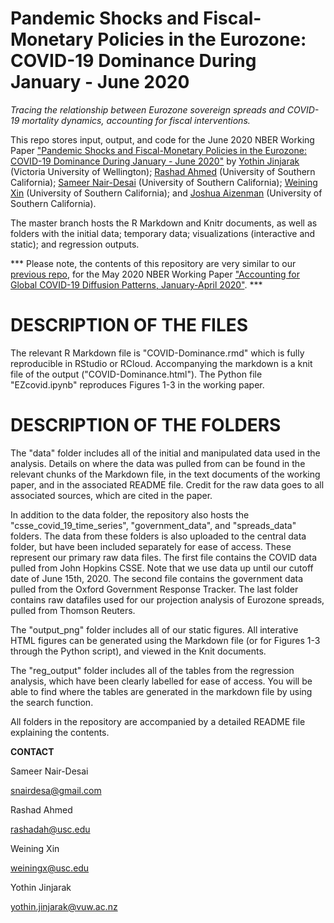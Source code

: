 # Pandemic Shocks and Fiscal-Monetary Policies in the Eurozone: COVID-19 Dominance During January - June 2020

*Tracing the relationship between Eurozone sovereign spreads and COVID-19 mortality dynamics, accounting for fiscal interventions.*

This repo stores input, output, and code for the June 2020 NBER Working Paper ["Pandemic Shocks and Fiscal-Monetary Policies in the Eurozone: COVID-19 Dominance During January - June 2020"](https://www.nber.org/papers/w27451) by [Yothin Jinjarak](https://www.wgtn.ac.nz/sef/about/staff/yothin-jinjarak) (Victoria University of Wellington); [Rashad Ahmed](https://www.nber.org/people/rashad_ahmed) (University of Southern California); [Sameer Nair-Desai](https://www.nber.org/people/sameer_nair-desai) (University of Southern California); [Weining Xin](https://www.weiningx.com/) (University of Southern California); and [Joshua Aizenman](https://dornsife.usc.edu/cf/econ/econ_faculty_display.cfm?Person_ID=1043595) (University of Southern California).

The master branch hosts the R Markdown and Knitr documents, as well as folders with the initial data; temporary data; visualizations (interactive and static); and regression outputs.

*** Please note, the contents of this repository are very similar to our [previous repo](https://github.com/snairdesai/COVID-19), for the May 2020 NBER Working Paper ["Accounting for Global COVID-19 Diffusion Patterns, January-April 2020"](https://www.nber.org/papers/w27185). ***

# DESCRIPTION OF THE FILES

The relevant R Markdown file is "COVID-Dominance.rmd" which is fully reproducible in RStudio or RCloud. Accompanying the markdown is a knit file of the output ("COVID-Dominance.html"). The Python file "EZcovid.ipynb" reproduces Figures 1-3 in the working paper.

# DESCRIPTION OF THE FOLDERS

The "data" folder includes all of the initial and manipulated data used in the analysis. Details on where the data was pulled from can be found in the relevant chunks of the Markdown file, in the text documents of the working paper, and in the associated README file. Credit for the raw data goes to all associated sources, which are cited in the paper.

In addition to the data folder, the repository also hosts the "csse_covid_19_time_series", "government_data", and "spreads_data" folders. The data from these folders is also uploaded to the central data folder, but have been included separately for ease of access. These represent our primary raw data files. The first file contains the COVID data pulled from John Hopkins CSSE. Note that we use data up until our cutoff date of June 15th, 2020. The second file contains the government data pulled from the Oxford Government Response Tracker. The last folder contains raw datafiles used for our projection analysis of Eurozone spreads, pulled from Thomson Reuters.

The "output_png" folder includes all of our static figures. All interative HTML figures can be generated using the Markdown file (or for Figures 1-3 through the Python script), and viewed in the Knit documents.

The "reg_output" folder includes all of the tables from the regression analysis, which have been clearly labelled for ease of access. You will be able to find where the tables are generated in the markdown file by using the search function.

All folders in the repository are accompanied by a detailed README file explaining the contents.

**CONTACT**

Sameer Nair-Desai 

snairdesa@gmail.com   

Rashad Ahmed   

rashadah@usc.edu                           

Weining Xin

weiningx@usc.edu

Yothin Jinjarak

yothin.jinjarak@vuw.ac.nz
